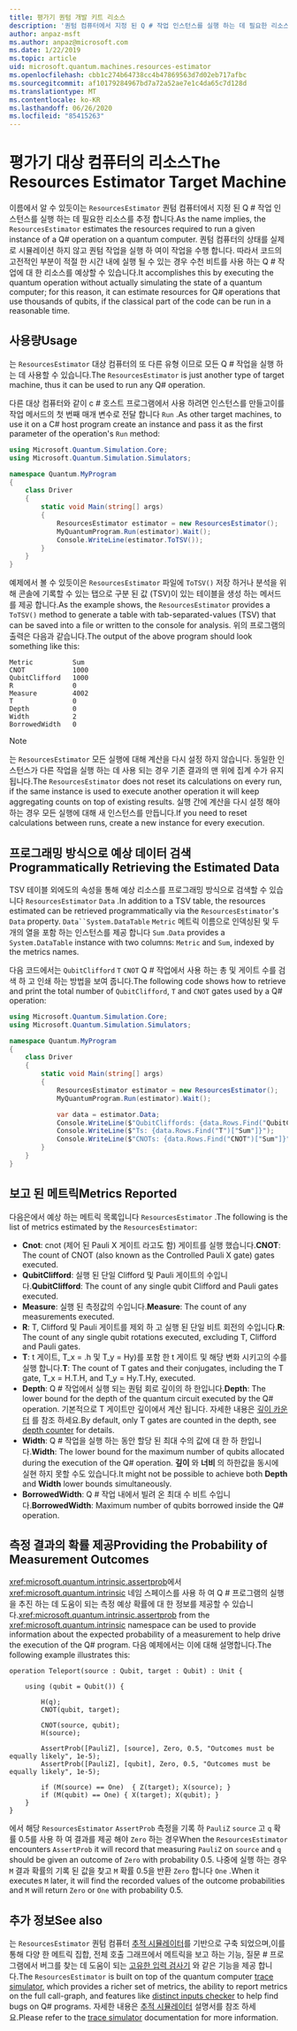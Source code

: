 ```yaml
---
title: 평가기 퀀텀 개발 키트 리소스
description: '퀀텀 컴퓨터에서 지정 된 Q # 작업 인스턴스를 실행 하는 데 필요한 리소스를 예측 하는 평가기 리소스에 대해 알아봅니다.'
author: anpaz-msft
ms.author: anpaz@microsoft.com
ms.date: 1/22/2019
ms.topic: article
uid: microsoft.quantum.machines.resources-estimator
ms.openlocfilehash: cbb1c274b64738cc4b47869563d7d02eb717afbc
ms.sourcegitcommit: af10179284967bd7a72a52ae7e1c4da65c7d128d
ms.translationtype: MT
ms.contentlocale: ko-KR
ms.lasthandoff: 06/26/2020
ms.locfileid: "85415263"
---
```

# <a name="the-resources-estimator-target-machine"></a><span data-ttu-id="9444d-103">평가기 대상 컴퓨터의 리소스</span><span class="sxs-lookup"><span data-stu-id="9444d-103">The Resources Estimator Target Machine</span></span>

<span data-ttu-id="9444d-104">이름에서 알 수 있듯이는 `ResourcesEstimator` 퀀텀 컴퓨터에서 지정 된 Q # 작업 인스턴스를 실행 하는 데 필요한 리소스를 추정 합니다.</span><span class="sxs-lookup"><span data-stu-id="9444d-104">As the name implies, the `ResourcesEstimator` estimates the resources required to run a given instance of a Q# operation on a quantum computer.</span></span>
<span data-ttu-id="9444d-105">퀀텀 컴퓨터의 상태를 실제로 시뮬레이션 하지 않고 퀀텀 작업을 실행 하 여이 작업을 수행 합니다. 따라서 코드의 고전적인 부분이 적절 한 시간 내에 실행 될 수 있는 경우 수천 비트를 사용 하는 Q # 작업에 대 한 리소스를 예상할 수 있습니다.</span><span class="sxs-lookup"><span data-stu-id="9444d-105">It accomplishes this by executing the quantum operation without actually simulating the state of a quantum computer; for this reason, it can estimate resources for Q# operations that use thousands of qubits, if the classical part of the code can be run in a reasonable time.</span></span>

## <a name="usage"></a><span data-ttu-id="9444d-106">사용량</span><span class="sxs-lookup"><span data-stu-id="9444d-106">Usage</span></span>

<span data-ttu-id="9444d-107">는 `ResourcesEstimator` 대상 컴퓨터의 또 다른 유형 이므로 모든 Q # 작업을 실행 하는 데 사용할 수 있습니다.</span><span class="sxs-lookup"><span data-stu-id="9444d-107">The `ResourcesEstimator` is just another type of target machine, thus it can be used to run any Q# operation.</span></span> 

<span data-ttu-id="9444d-108">다른 대상 컴퓨터와 같이 c # 호스트 프로그램에서 사용 하려면 인스턴스를 만들고이를 작업 메서드의 첫 번째 매개 변수로 전달 합니다 `Run` .</span><span class="sxs-lookup"><span data-stu-id="9444d-108">As other target machines, to use it on a C# host program create an instance and pass it as the first parameter of the operation's `Run` method:</span></span>

```csharp
using Microsoft.Quantum.Simulation.Core;
using Microsoft.Quantum.Simulation.Simulators;

namespace Quantum.MyProgram
{
    class Driver
    {
        static void Main(string[] args)
        {
            ResourcesEstimator estimator = new ResourcesEstimator();
            MyQuantumProgram.Run(estimator).Wait();
            Console.WriteLine(estimator.ToTSV());
        }
    }
}
```

<span data-ttu-id="9444d-109">예제에서 볼 수 있듯이은 `ResourcesEstimator` 파일에 `ToTSV()` 저장 하거나 분석을 위해 콘솔에 기록할 수 있는 탭으로 구분 된 값 (TSV)이 있는 테이블을 생성 하는 메서드를 제공 합니다.</span><span class="sxs-lookup"><span data-stu-id="9444d-109">As the example shows, the `ResourcesEstimator` provides a `ToTSV()` method to generate a table with tab-separated-values (TSV) that can be saved into a file or written to the console for analysis.</span></span> <span data-ttu-id="9444d-110">위의 프로그램의 출력은 다음과 같습니다.</span><span class="sxs-lookup"><span data-stu-id="9444d-110">The output of the above program should look something like this:</span></span>

```Output
Metric          Sum
CNOT            1000
QubitClifford   1000
R               0
Measure         4002
T               0
Depth           0
Width           2
BorrowedWidth   0
```

> [!NOTE]
> <span data-ttu-id="9444d-111">는 `ResourcesEstimator` 모든 실행에 대해 계산을 다시 설정 하지 않습니다. 동일한 인스턴스가 다른 작업을 실행 하는 데 사용 되는 경우 기존 결과의 맨 위에 집계 수가 유지 됩니다.</span><span class="sxs-lookup"><span data-stu-id="9444d-111">The `ResourcesEstimator` does not reset its calculations on every run, if the same instance is used to execute another operation it will keep aggregating counts on top of existing results.</span></span>
> <span data-ttu-id="9444d-112">실행 간에 계산을 다시 설정 해야 하는 경우 모든 실행에 대해 새 인스턴스를 만듭니다.</span><span class="sxs-lookup"><span data-stu-id="9444d-112">If you need to reset calculations between runs, create a new instance for every execution.</span></span>


## <a name="programmatically-retrieving-the-estimated-data"></a><span data-ttu-id="9444d-113">프로그래밍 방식으로 예상 데이터 검색</span><span class="sxs-lookup"><span data-stu-id="9444d-113">Programmatically Retrieving the Estimated Data</span></span>

<span data-ttu-id="9444d-114">TSV 테이블 외에도의 속성을 통해 예상 리소스를 프로그래밍 방식으로 검색할 수 있습니다 `ResourcesEstimator` `Data` .</span><span class="sxs-lookup"><span data-stu-id="9444d-114">In addition to a TSV table, the resources estimated can be retrieved programmatically via the `ResourcesEstimator`'s `Data` property.</span></span> <span data-ttu-id="9444d-115">`Data``System.DataTable` `Metric` 메트릭 이름으로 인덱싱된 및 두 개의 열을 포함 하는 인스턴스를 제공 합니다 `Sum` .</span><span class="sxs-lookup"><span data-stu-id="9444d-115">`Data` provides a `System.DataTable` instance with two columns: `Metric` and `Sum`, indexed by the metrics names.</span></span>

<span data-ttu-id="9444d-116">다음 코드에서는 `QubitClifford` `T` `CNOT` Q # 작업에서 사용 하는 총 및 게이트 수를 검색 하 고 인쇄 하는 방법을 보여 줍니다.</span><span class="sxs-lookup"><span data-stu-id="9444d-116">The following code shows how to retrieve and print the total number of `QubitClifford`, `T` and `CNOT` gates used by a Q# operation:</span></span>

```csharp
using Microsoft.Quantum.Simulation.Core;
using Microsoft.Quantum.Simulation.Simulators;

namespace Quantum.MyProgram
{
    class Driver
    {
        static void Main(string[] args)
        {
            ResourcesEstimator estimator = new ResourcesEstimator();
            MyQuantumProgram.Run(estimator).Wait();

            var data = estimator.Data;
            Console.WriteLine($"QubitCliffords: {data.Rows.Find("QubitClifford")["Sum"]}");
            Console.WriteLine($"Ts: {data.Rows.Find("T")["Sum"]}");
            Console.WriteLine($"CNOTs: {data.Rows.Find("CNOT")["Sum"]}");
        }
    }
}
```

## <a name="metrics-reported"></a><span data-ttu-id="9444d-117">보고 된 메트릭</span><span class="sxs-lookup"><span data-stu-id="9444d-117">Metrics Reported</span></span>

<span data-ttu-id="9444d-118">다음은에서 예상 하는 메트릭 목록입니다 `ResourcesEstimator` .</span><span class="sxs-lookup"><span data-stu-id="9444d-118">The following is the list of metrics estimated by the `ResourcesEstimator`:</span></span>

* <span data-ttu-id="9444d-119">__Cnot__: cnot (제어 된 Pauli X 게이트 라고도 함) 게이트를 실행 했습니다.</span><span class="sxs-lookup"><span data-stu-id="9444d-119">__CNOT__: The count of CNOT (also known as the Controlled Pauli X gate) gates executed.</span></span>
* <span data-ttu-id="9444d-120">__QubitClifford__: 실행 된 단일 Clifford 및 Pauli 게이트의 수입니다.</span><span class="sxs-lookup"><span data-stu-id="9444d-120">__QubitClifford__: The count of any single qubit Clifford and Pauli gates executed.</span></span>
* <span data-ttu-id="9444d-121">__Measure__: 실행 된 측정값의 수입니다.</span><span class="sxs-lookup"><span data-stu-id="9444d-121">__Measure__:  The count of any measurements executed.</span></span>
* <span data-ttu-id="9444d-122">__R__: T, Clifford 및 Pauli 게이트를 제외 하 고 실행 된 단일 비트 회전의 수입니다.</span><span class="sxs-lookup"><span data-stu-id="9444d-122">__R__: The count of any single qubit rotations executed, excluding T, Clifford and Pauli gates.</span></span>
* <span data-ttu-id="9444d-123">__T__: t 게이트, T_x = .h 및 T_y = Hy)를 포함 한 t 게이트 및 해당 변화 시키고의 수를 실행 합니다.</span><span class="sxs-lookup"><span data-stu-id="9444d-123">__T__: The count of T gates and their conjugates, including the T gate, T_x = H.T.H, and T_y = Hy.T.Hy, executed.</span></span>
* <span data-ttu-id="9444d-124">__Depth__: Q # 작업에서 실행 되는 퀀텀 회로 깊이의 하 한입니다.</span><span class="sxs-lookup"><span data-stu-id="9444d-124">__Depth__: The lower bound for the depth of the quantum circuit executed by the Q# operation.</span></span> <span data-ttu-id="9444d-125">기본적으로 T 게이트만 깊이에서 계산 됩니다. 자세한 내용은 [깊이 카운터](xref:microsoft.quantum.machines.qc-trace-simulator.depth-counter) 를 참조 하세요.</span><span class="sxs-lookup"><span data-stu-id="9444d-125">By default, only T gates are counted in the depth, see [depth counter](xref:microsoft.quantum.machines.qc-trace-simulator.depth-counter) for details.</span></span>
* <span data-ttu-id="9444d-126">__Width__: Q # 작업을 실행 하는 동안 할당 된 최대 수의 값에 대 한 하 한입니다.</span><span class="sxs-lookup"><span data-stu-id="9444d-126">__Width__: The lower bound for the maximum number of qubits allocated during the execution of the Q# operation.</span></span> <span data-ttu-id="9444d-127">__깊이__ 와 __너비__ 의 하한값을 동시에 실현 하지 못할 수도 있습니다.</span><span class="sxs-lookup"><span data-stu-id="9444d-127">It might not be possible to achieve both __Depth__ and __Width__ lower bounds simultaneously.</span></span>
* <span data-ttu-id="9444d-128">__BorrowedWidth__: Q # 작업 내에서 빌려 온 최대 수 비트 수입니다.</span><span class="sxs-lookup"><span data-stu-id="9444d-128">__BorrowedWidth__: Maximum number of qubits borrowed inside the Q# operation.</span></span>


## <a name="providing-the-probability-of-measurement-outcomes"></a><span data-ttu-id="9444d-129">측정 결과의 확률 제공</span><span class="sxs-lookup"><span data-stu-id="9444d-129">Providing the Probability of Measurement Outcomes</span></span>

<span data-ttu-id="9444d-130"><xref:microsoft.quantum.intrinsic.assertprob>에서 <xref:microsoft.quantum.intrinsic> 네임 스페이스를 사용 하 여 Q # 프로그램의 실행을 추진 하는 데 도움이 되는 측정 예상 확률에 대 한 정보를 제공할 수 있습니다.</span><span class="sxs-lookup"><span data-stu-id="9444d-130"><xref:microsoft.quantum.intrinsic.assertprob> from the <xref:microsoft.quantum.intrinsic> namespace can be used to provide information about the expected probability of a measurement to help drive the execution of the Q# program.</span></span> <span data-ttu-id="9444d-131">다음 예제에서는 이에 대해 설명합니다.</span><span class="sxs-lookup"><span data-stu-id="9444d-131">The following example illustrates this:</span></span>

```qsharp
operation Teleport(source : Qubit, target : Qubit) : Unit {

    using (qubit = Qubit()) {

        H(q);
        CNOT(qubit, target);

        CNOT(source, qubit);
        H(source);

        AssertProb([PauliZ], [source], Zero, 0.5, "Outcomes must be equally likely", 1e-5);
        AssertProb([PauliZ], [qubit], Zero, 0.5, "Outcomes must be equally likely", 1e-5);

        if (M(source) == One)  { Z(target); X(source); }
        if (M(qubit) == One) { X(target); X(qubit); }
    }
}
```

<span data-ttu-id="9444d-132">에서 해당 `ResourcesEstimator` `AssertProb` 측정을 기록 하 `PauliZ` `source` 고 `q` 확률 0.5를 사용 하 여 결과를 제공 해야 `Zero` 하는 경우</span><span class="sxs-lookup"><span data-stu-id="9444d-132">When the `ResourcesEstimator` encounters `AssertProb` it will record that measuring `PauliZ` on `source` and `q` should be given an outcome of `Zero` with probability 0.5.</span></span> <span data-ttu-id="9444d-133">나중에 실행 하는 경우 `M` 결과 확률의 기록 된 값을 찾고 `M` 확률 0.5을 반환 `Zero` 합니다 `One` .</span><span class="sxs-lookup"><span data-stu-id="9444d-133">When it executes `M` later, it will find the recorded values of the outcome probabilities and `M` will return `Zero` or `One` with probability 0.5.</span></span>


## <a name="see-also"></a><span data-ttu-id="9444d-134">추가 정보</span><span class="sxs-lookup"><span data-stu-id="9444d-134">See also</span></span>

<span data-ttu-id="9444d-135">는 `ResourcesEstimator` 퀀텀 컴퓨터 [추적 시뮬레이터](xref:microsoft.quantum.machines.qc-trace-simulator.intro)를 기반으로 구축 되었으며,이를 통해 다양 한 메트릭 집합, 전체 호출 그래프에서 메트릭을 보고 하는 기능, 질문 # 프로그램에서 버그를 찾는 데 도움이 되는 [고유한 입력 검사기](xref:microsoft.quantum.machines.qc-trace-simulator.distinct-inputs) 와 같은 기능을 제공 합니다.</span><span class="sxs-lookup"><span data-stu-id="9444d-135">The `ResourcesEstimator` is built on top of the quantum computer [trace simulator](xref:microsoft.quantum.machines.qc-trace-simulator.intro), which provides a richer set of metrics, the ability to report metrics on the full call-graph, and features like [distinct inputs checker](xref:microsoft.quantum.machines.qc-trace-simulator.distinct-inputs) to help find bugs on Q# programs.</span></span> <span data-ttu-id="9444d-136">자세한 내용은 [추적 시뮬레이터](xref:microsoft.quantum.machines.qc-trace-simulator.intro) 설명서를 참조 하세요.</span><span class="sxs-lookup"><span data-stu-id="9444d-136">Please refer to the [trace simulator](xref:microsoft.quantum.machines.qc-trace-simulator.intro) documentation for more information.</span></span>

